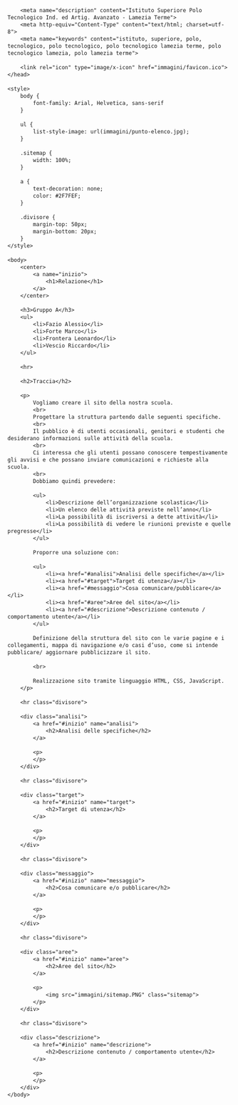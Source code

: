 <html>
    <head>
        <title>Relazione</title>

        <meta name="description" content="Istituto Superiore Polo Tecnologico Ind. ed Artig. Avanzato - Lamezia Terme">
        <meta http-equiv="Content-Type" content="text/html; charset=utf-8">
        <meta name="keywords" content="istituto, superiore, polo, tecnologico, polo tecnologico, polo tecnologico lamezia terme, polo tecnologico lamezia, polo lamezia terme">

        <link rel="icon" type="image/x-icon" href="immagini/favicon.ico">
    </head>

    <style>
        body {
            font-family: Arial, Helvetica, sans-serif
        }

        ul {
            list-style-image: url(immagini/punto-elenco.jpg);
        }

        .sitemap {
            width: 100%;
        }

        a {
            text-decoration: none;
            color: #2F7FEF;
        }

        .divisore {
            margin-top: 50px;
            margin-bottom: 20px;
        }
    </style>

    <body>
        <center>
            <a name="inizio">
                <h1>Relazione</h1>
            </a>
        </center>

        <h3>Gruppo A</h3>
        <ul>
            <li>Fazio Alessio</li>
            <li>Forte Marco</li>
            <li>Frontera Leonardo</li>
            <li>Vescio Riccardo</li>
        </ul>

        <hr>

        <h2>Traccia</h2>

        <p>
            Vogliamo creare il sito della nostra scuola.
            <br>
            Progettare la struttura partendo dalle seguenti specifiche.
            <br>
            Il pubblico è di utenti occasionali, genitori e studenti che desiderano informazioni sulle attività della scuola.
            <br>
            Ci interessa che gli utenti possano conoscere tempestivamente gli avvisi e che possano inviare comunicazioni e richieste alla scuola.
            <br>
            Dobbiamo quindi prevedere:

            <ul>
                <li>Descrizione dell’organizzazione scolastica</li>
                <li>Un elenco delle attività previste nell’anno</li>
                <li>La possibilità di iscriversi a dette attività</li>
                <li>La possibilità di vedere le riunioni previste e quelle pregresse</li>
            </ul>

            Proporre una soluzione con:

            <ul>
                <li><a href="#analisi">Analisi delle specifiche</a></li>
                <li><a href="#target">Target di utenza</a></li>
                <li><a href="#messaggio">Cosa comunicare/pubblicare</a></li>
                <li><a href="#aree">Aree del sito</a></li>
                <li><a href="#descrizione">Descrizione contenuto / comportamento utente</a></li>
            </ul>

            Definizione della struttura del sito con le varie pagine e i collegamenti, mappa di navigazione e/o casi d’uso, come si intende pubblicare/ aggiornare pubblicizzare il sito.

            <br>

            Realizzazione sito tramite linguaggio HTML, CSS, JavaScript.
        </p>

        <hr class="divisore">

        <div class="analisi">
            <a href="#inizio" name="analisi">
                <h2>Analisi delle specifiche</h2>
            </a>
    
            <p>
            </p>
        </div>

        <hr class="divisore">

        <div class="target">
            <a href="#inizio" name="target">
                <h2>Target di utenza</h2>
            </a>
    
            <p>
            </p>
        </div>

        <hr class="divisore">

        <div class="messaggio">
            <a href="#inizio" name="messaggio">
                <h2>Cosa comunicare e/o pubblicare</h2>
            </a>
    
            <p>
            </p>
        </div>

        <hr class="divisore">

        <div class="aree">
            <a href="#inizio" name="aree">
                <h2>Aree del sito</h2>
            </a>
    
            <p>
                <img src="immagini/sitemap.PNG" class="sitemap">
            </p>
        </div>

        <hr class="divisore">

        <div class="descrizione">
            <a href="#inizio" name="descrizione">
                <h2>Descrizione contenuto / comportamento utente</h2>
            </a>
    
            <p>
            </p>
        </div>
    </body>
</html>
